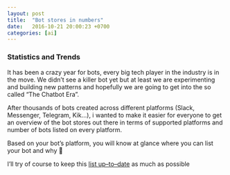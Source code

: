 ```yaml
---
layout: post
title:  "Bot stores in numbers"
date:   2016-10-21 20:00:23 +0700
categories: [ai]
---
```



### Statistics and Trends

It has been a crazy year for bots, every big tech player in the industry is in the move. We didn’t see a killer bot yet but at least we are experimenting and building new patterns and hopefully we are going to get into the so called “The Chatbot Era”.

After thousands of bots created across different platforms (Slack, Messenger, Telegram, Kik…), i wanted to make it easier for everyone to get an overview of the bot stores out there in terms of supported platforms and number of bots listed on every platform.

Based on your bot’s platform, you will know at glance where you can list your bot and why 🙂

I’ll try of course to keep this [list up–to–date](https://docs.google.com/spreadsheets/d/1gFLLs6jxJl8YDIvarJzupzpNVSPBHMVqiGNeX6J0aNo/edit#gid=0) as much as possible



